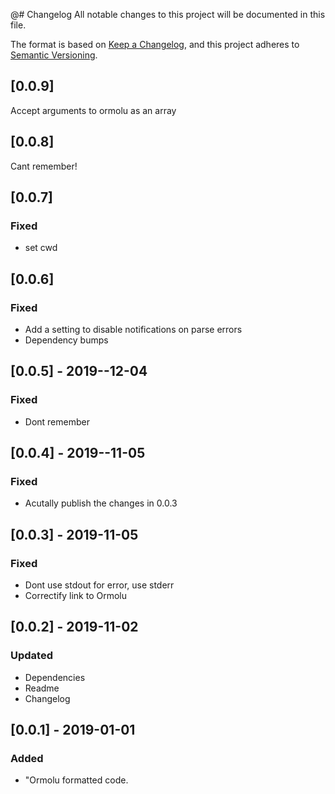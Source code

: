 @# Changelog
All notable changes to this project will be documented in this file.

The format is based on [Keep a Changelog](https://keepachangelog.com/en/1.0.0/),
and this project adheres to [Semantic Versioning](https://semver.org/spec/v2.0.0.html).

## [0.0.9]
Accept arguments to ormolu as an array

## [0.0.8]
Cant remember!

## [0.0.7]
### Fixed
- set cwd

## [0.0.6]
### Fixed
- Add a setting to disable notifications on parse errors
- Dependency bumps

## [0.0.5] - 2019--12-04
### Fixed
- Dont remember

## [0.0.4] - 2019--11-05
### Fixed
- Acutally publish the changes in 0.0.3

## [0.0.3] - 2019-11-05
### Fixed
- Dont use stdout for error, use stderr
- Correctify link to Ormolu

## [0.0.2] - 2019-11-02
### Updated
- Dependencies
- Readme
- Changelog

## [0.0.1] - 2019-01-01
### Added
- "Ormolu formatted code.
